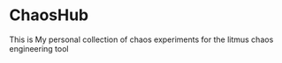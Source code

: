# ChaosHub
This is My personal collection of chaos experiments for the litmus chaos engineering tool
